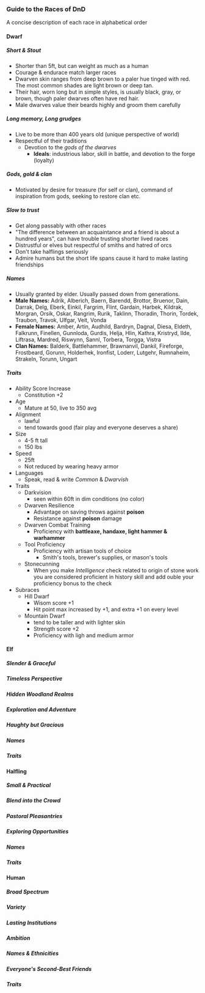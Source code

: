 ### Guide to the Races of DnD

A concise description of each race in alphabetical order

#### Dwarf

##### Short & Stout

- Shorter than 5ft, but can weight as much as a human
- Courage & endurace match larger races
- Dwarven skin ranges from deep brown to a paler
  hue tinged with red. The most common shades are
  light brown or deep tan.
- Their hair, worn long but in simple styles, is usually black, gray, or brown, though paler dwarves often have red hair. 
- Male dwarves value their beards highly and
  groom them carefully

##### Long memory, Long grudges

- Live to be more than 400 years old (unique perspective of world)
- Respectful of their traditions
  - Devotion to the *gods of the dwarves*
    - **Ideals**: industrious labor, skill in battle, and devotion to the forge (loyalty)

##### Gods, gold & clan

- Motivated by desire for treasure (for self or clan), command of inspiration from gods, seeking to restore clan etc.

##### Slow to trust

- Get along passably with other races 
- "The difference between an acquaintance and a friend is about a hundred years", can have trouble trusting shorter lived races
- Distrustful or elves but respectful of smiths and hatred of orcs
- Don't take halflings seriously
- Admire humans but the short life spans cause it hard to make lasting friendships

##### Names

- Usually granted by elder. Usually passed down from generations.
- **Male Names:** Adrik, Alberich, Baern, Barendd, Brottor,
  Bruenor, Dain, Darrak, Delg, Eberk, Einkil, Fargrim,
  Flint, Gardain, Harbek, Kildrak, Morgran, Orsik,
  Oskar, Rangrim, Rurik, Taklinn, Thoradin, Thorin,
  Tordek, Traubon, Travok, Ulfgar, Veit, Vonda
- **Female Names:** Amber, Artin, Audhild, Bardryn, Dagnal, Diesa, Eldeth, Falkrunn, Finellen, Gunnloda, Gurdis, Helja, Hlin, Kathra, Kristryd, Ilde, Liftrasa, Mardred, Riswynn, Sannl, Torbera, Torgga, Vistra
- **Clan Names:** Balderk, Battlehammer, Brawnanvil, Dankil, Fireforge, Frostbeard, Gorunn, Holderhek, Ironfist, Loderr, Lutgehr, Rumnaheim, Strakeln, Torunn, Ungart

##### Traits

- Ability Score Increase
  - Constitution +2
- Age
  - Mature at 50, live to 350 avg
- Alignment
  - lawful
  - tend towards good (fair play and everyone deserves a share)
- Size
  - 4-5 ft tall
  - 150 lbs 
- Speed
  - 25ft
  - Not reduced by wearing heavy armor
- Languages
  - Speak, read & write *Common* & *Dwarvish*
- Traits
  - Darkvision
    - seen within 60ft in dim conditions (no color)
  - Dwarven Resilience
    - Advantage on saving throws against **poison**
    - Resistance against **poison** damage
  - Dwarven Combat Training
    - Proficiency with **battleaxe, handaxe, light hammer & warhammer**
  - Tool Proficiency
    - Proficiency with artisan tools of choice
      - Smith's tools, brewer's supplies, or mason's tools
  - Stonecunning
    - When you make *Intelligence* check related to origin of stone work you are considered proficient in history skill and add ouble your proficiency bonus to the check
- Subraces
  - Hill Dwarf
    - Wisom score +1
    - Hit point max increased by +1, and extra +1 on every level
  - Mountain Dwarf
    - tend to be taller and with lighter skin
    - Strength score +2
    - Proficiency with ligh and medium armor



#### Elf

##### Slender & Graceful

##### Timeless Perspective

##### Hidden Woodland Realms

##### Exploration and Adventure

##### Haughty but Gracious

##### Names

##### Traits



#### Halfling

##### Small & Practical

##### Blend into the Crowd

##### Pastoral Pleasantries

##### Exploring Opportunities

##### Names

##### Traits



#### Human

##### Broad Spectrum

##### Variety

##### Lasting Institutions

##### Ambition

##### Names & Ethnicities

##### Everyone's Second-Best Friends

##### Traits
